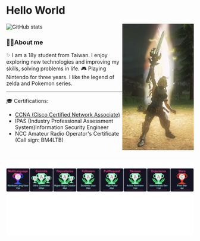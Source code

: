# Hello World


<img align="right" width="38%" src="./img/masterSword.jpg" style="margin:0 0 30px 0"/>


<img width="50%" src="https://github-readme-stats.vercel.app/api?username=iach526526&show_icons=true&theme=radical" alt="GitHub stats">

### 🐱‍👤About me

✨ I am a 18y student from Taiwan. I enjoy exploring new technologies and improving my skills, solving problems in life. 
🎮 Playing Nintendo for three years. I like the legend of zelda and Pokemon series.

----

🎓 Certifications:
  - [CCNA (Cisco Certified Network Associate)](https://cp.certmetrics.com/cisco/en/public/verify/credential/f49eb3650c284ceaa73beb6efa57e8ea)
  - IPAS (Industry Professional Assessment System)Information Security Engineer
  - NCC Amateur Radio Operator's Certificate (Call sign: BM4LTB)





![trophy](./img/marquee.svg)
